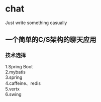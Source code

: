 # chat
Just write something casually

## 一个简单的C/S架构的聊天应用
### 技术选择
  1.Spring Boot <br>
  2.mybatis <br>
  3.spring <br>
  4.caffeine、redis <br>
  5.vertx <br>
  6.swing 
